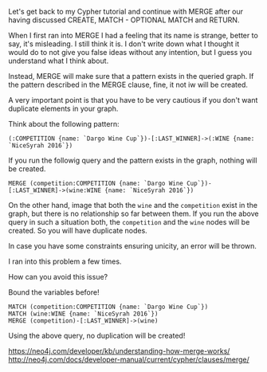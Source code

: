 Let's get back to my Cypher tutorial and continue with MERGE after our having discussed CREATE, MATCH - OPTIONAL MATCH and RETURN.

When I first ran into MERGE I had a feeling that its name is strange, better to say, it's misleading. I still think it is. I don't write down what I thought it would do to not give you false ideas without any intention, but I guess you understand what I think about.

Instead, MERGE will make sure that a pattern exists in the queried graph. If the pattern described in the MERGE clause, fine, it not iw will be created.

A very important point is that you have to be very cautious if you don't want duplicate elements in your graph.

Think about the following pattern:

```
(:COMPETITION {name: `Dargo Wine Cup`})-[:LAST_WINNER]->(:WINE {name: `NiceSyrah 2016`})
```
If you run the followig query and the pattern exists in the graph, nothing will be created.

```
MERGE (competition:COMPETITION {name: `Dargo Wine Cup`})-[:LAST_WINNER]->(wine:WINE {name: `NiceSyrah 2016`})
```

On the other hand, image that both the `wine` and the `competition` exist in the graph, but there is no relationship so far between them. If you run the above query in such a situation both, the `competition` and the `wine` nodes will be created. So you will have duplicate nodes. 

In case you have some constraints ensuring unicity, an error will be thrown. 

I ran into this problem a few times.

How can you avoid this issue? 

Bound the variables before!

```
MATCH (competition:COMPETITION {name: `Dargo Wine Cup`})
MATCH (wine:WINE {name: `NiceSyrah 2016`})
MERGE (competition)-[:LAST_WINNER]->(wine)
```

Using the above query, no duplication will be created!

https://neo4j.com/developer/kb/understanding-how-merge-works/
http://neo4j.com/docs/developer-manual/current/cypher/clauses/merge/